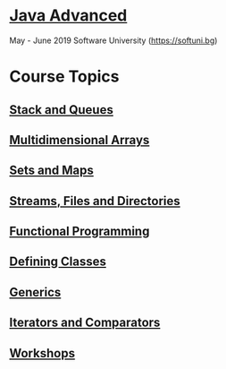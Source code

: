 # [Java Advanced]()

May - June 2019 Software University (https://softuni.bg)

# <b>Course Topics</b><br/>
## [Stack and Queues](https://github.com/almanaha/SoftUni/tree/master/Java%20Advanced/StacksAndQueues)<br/>
## [Multidimensional Arrays](https://https://github.com/almanaha/SoftUni/tree/master/Java%20Advanced/MultidimensionArrays)<br/>
## [Sets and Maps](https://github.com/almanaha/Software-University/tree/master/Java%20Advanced/SetsAndMaps)<br/>
## [Streams, Files and Directories](https://github.com/almanaha/Software-University/tree/master/Java%20Advanced/FilesAndStreams)<br/>
## [Functional Programming](https://github.com/almanaha/Software-University/tree/master/Java%20Advanced/FunctionalProgramming)<br/>
## [Defining Classes]()<br/>
## [Generics](https://github.com/almanaha/Software-University/tree/master/Java%20Advanced/Generics)<br/>
## [Iterators and Comparators](https://github.com/almanaha/SoftUni/tree/master/Java%20Advanced/IteratorsAndComparators)<br/>
## [Workshops](https://github.com/almanaha/Software-University/tree/master/Java%20Advanced/Workshops)<br/>
